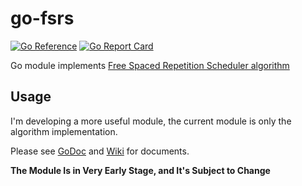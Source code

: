 # go-fsrs

[![Go Reference](https://pkg.go.dev/badge/github.com/open-spaced-repetition/go-fsrs.svg)](https://pkg.go.dev/github.com/open-spaced-repetition/go-fsrs) [![Go Report Card](https://goreportcard.com/badge/github.com/open-spaced-repetition/go-fsrs)](https://goreportcard.com/report/github.com/open-spaced-repetition/go-fsrs)

Go module implements [Free Spaced Repetition Scheduler algorithm](https://github.com/open-spaced-repetition/free-spaced-repetition-scheduler)

## Usage

I'm developing a more useful module, the current module is only the algorithm implementation.

Please see [GoDoc](https://pkg.go.dev/github.com/open-spaced-repetition/go-fsrs) and [Wiki](https://github.com/open-spaced-repetition/go-fsrs/wiki) for documents.

**The Module Is in Very Early Stage, and It's Subject to Change**

